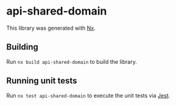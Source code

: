 # api-shared-domain

This library was generated with [Nx](https://nx.dev).

## Building

Run `nx build api-shared-domain` to build the library.

## Running unit tests

Run `nx test api-shared-domain` to execute the unit tests via [Jest](https://jestjs.io).
